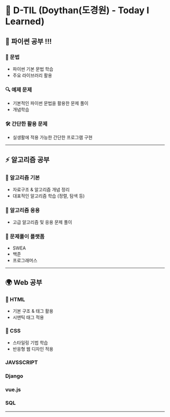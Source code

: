 # 📝 D-TIL (Doythan(도경원) - Today I Learned)

## 🐍 파이썬 공부 !!!
### 📌 문법  
- 파이썬 기본 문법 학습  
- 주요 라이브러리 활용  

### 🔍 예제 문제  
- 기본적인 파이썬 문법을 활용한 문제 풀이
- 개념학습

### 🛠️ 간단한 활용 문제  
- 실생활에 적용 가능한 간단한 프로그램 구현  

---

## ⚡ 알고리즘 공부  
### 🏁 알고리즘 기본  
- 자료구조 & 알고리즘 개념 정리  
- 대표적인 알고리즘 학습 (정렬, 탐색 등)  

### 🔧 알고리즘 응용  
- 고급 알고리즘 및 응용 문제 풀이  

### 🎯 문제풀이 플랫폼  
- SWEA  
- 백준  
- 프로그래머스  

---

## 🌍 Web 공부  
### 🎨 HTML  
- 기본 구조 & 태그 활용  
- 시맨틱 태그 적용  

### 🎨 CSS  
- 스타일링 기법 학습  
- 반응형 웹 디자인 적용

### JAVSSCRIPT

### Django

### vue.js

### SQL

---

